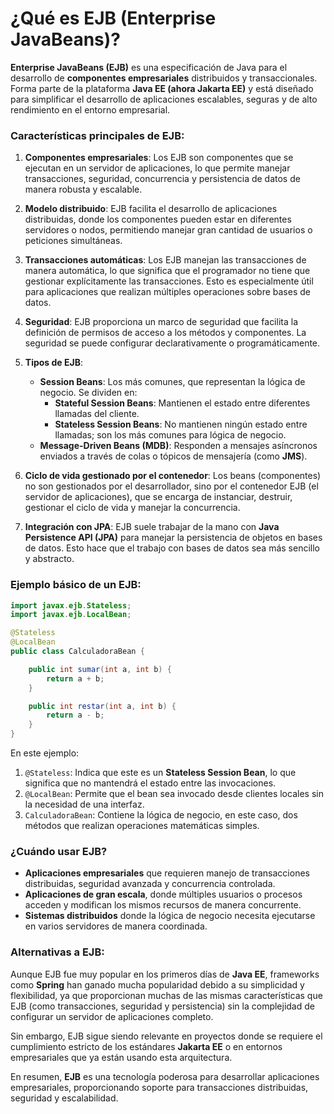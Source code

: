 # ¿Qué es EJB (Enterprise JavaBeans)?

**Enterprise JavaBeans (EJB)** es una especificación de Java para el desarrollo de **componentes empresariales** distribuidos y transaccionales. Forma parte de la plataforma **Java EE (ahora Jakarta EE)** y está diseñado para simplificar el desarrollo de aplicaciones escalables, seguras y de alto rendimiento en el entorno empresarial.

### Características principales de EJB:

1. **Componentes empresariales**: Los EJB son componentes que se ejecutan en un servidor de aplicaciones, lo que permite manejar transacciones, seguridad, concurrencia y persistencia de datos de manera robusta y escalable.
   
2. **Modelo distribuido**: EJB facilita el desarrollo de aplicaciones distribuidas, donde los componentes pueden estar en diferentes servidores o nodos, permitiendo manejar gran cantidad de usuarios o peticiones simultáneas.

3. **Transacciones automáticas**: Los EJB manejan las transacciones de manera automática, lo que significa que el programador no tiene que gestionar explícitamente las transacciones. Esto es especialmente útil para aplicaciones que realizan múltiples operaciones sobre bases de datos.

4. **Seguridad**: EJB proporciona un marco de seguridad que facilita la definición de permisos de acceso a los métodos y componentes. La seguridad se puede configurar declarativamente o programáticamente.

5. **Tipos de EJB**:
   - **Session Beans**: Los más comunes, que representan la lógica de negocio. Se dividen en:
     - **Stateful Session Beans**: Mantienen el estado entre diferentes llamadas del cliente.
     - **Stateless Session Beans**: No mantienen ningún estado entre llamadas; son los más comunes para lógica de negocio.
   - **Message-Driven Beans (MDB)**: Responden a mensajes asíncronos enviados a través de colas o tópicos de mensajería (como **JMS**).
   
6. **Ciclo de vida gestionado por el contenedor**: Los beans (componentes) no son gestionados por el desarrollador, sino por el contenedor EJB (el servidor de aplicaciones), que se encarga de instanciar, destruir, gestionar el ciclo de vida y manejar la concurrencia.

7. **Integración con JPA**: EJB suele trabajar de la mano con **Java Persistence API (JPA)** para manejar la persistencia de objetos en bases de datos. Esto hace que el trabajo con bases de datos sea más sencillo y abstracto.

### Ejemplo básico de un EJB:

```java
import javax.ejb.Stateless;
import javax.ejb.LocalBean;

@Stateless
@LocalBean
public class CalculadoraBean {

    public int sumar(int a, int b) {
        return a + b;
    }

    public int restar(int a, int b) {
        return a - b;
    }
}
```

En este ejemplo:

1. `@Stateless`: Indica que este es un **Stateless Session Bean**, lo que significa que no mantendrá el estado entre las invocaciones.
2. `@LocalBean`: Permite que el bean sea invocado desde clientes locales sin la necesidad de una interfaz.
3. `CalculadoraBean`: Contiene la lógica de negocio, en este caso, dos métodos que realizan operaciones matemáticas simples.

### ¿Cuándo usar EJB?

- **Aplicaciones empresariales** que requieren manejo de transacciones distribuidas, seguridad avanzada y concurrencia controlada.
- **Aplicaciones de gran escala**, donde múltiples usuarios o procesos acceden y modifican los mismos recursos de manera concurrente.
- **Sistemas distribuidos** donde la lógica de negocio necesita ejecutarse en varios servidores de manera coordinada.

### Alternativas a EJB:
Aunque EJB fue muy popular en los primeros días de **Java EE**, frameworks como **Spring** han ganado mucha popularidad debido a su simplicidad y flexibilidad, ya que proporcionan muchas de las mismas características que EJB (como transacciones, seguridad y persistencia) sin la complejidad de configurar un servidor de aplicaciones completo.

Sin embargo, EJB sigue siendo relevante en proyectos donde se requiere el cumplimiento estricto de los estándares **Jakarta EE** o en entornos empresariales que ya están usando esta arquitectura.

En resumen, **EJB** es una tecnología poderosa para desarrollar aplicaciones empresariales, proporcionando soporte para transacciones distribuidas, seguridad y escalabilidad.
